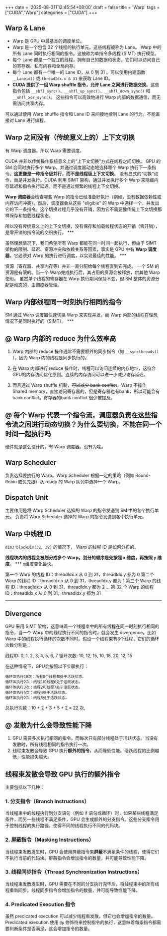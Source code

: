 +++
date = '2025-08-31T12:45:54+08:00'
draft = false
title = 'Warp'
tags = ["CUDA","Warp"]
categories = ["CUDA"]
+++



## Warp & Lane

- Warp 是 GPU 中最基本的调度单位。
- Warp 是一个包含 32 个线程的执行单元。这些线程被称为 Lane。 Warp 中的所有 Lane 同时执行相同的指令。这被称为单指令多线程 (SIMT) 执行模型。
- 每个 Lane 都是一个独立的线程，拥有自己的数据和状态。它们可以访问自己的寄存器、私有内存和全局内存。
- 每个 Lane 都有一个唯一的 Lane ID，从 0 到 31 。可以使用内建函数 `__Laneid()` 或 `threadIdx.x & 31` 来获取 Lane ID。
- **CUDA 提供了一组 Warp shuffle 指令，允许 Lane 之间进行数据交换**。这些指令包括 `__shfl_sync()`、`__shfl_up_sync()`、`__shfl_down_sync()` 和 `__shfl_xor_sync()`。 这些指令可以高效地进行 Warp 内部的数据通信，而无需访问共享内存。

可以通过使用 Warp shuffle 指令和 Lane ID 来间接地控制 Lane 的行为。不能直接对 Lane 进行编程。


## Warp 之间没有（传统意义上的）上下文切换

有 Warp 调度器。所以 Warp 需要调度。

CUDA 并非以传统操作系统意义上的“上下文切换”方式在线程之间切换。 GPU 的 SM 会同时执行多个 Warp，并通过调度器动态地选择哪个 Warp 执行下一条指令。**这更像是一种指令级并行，而不是线程级上下文切换**。 没有显式的“切换”动作，而是并发执行。CUDA 利用 SIMT 架构，通过并发执行多个 Warp 来隐藏内存延迟和指令执行延迟，而不是通过频繁的线程上下文切换。 

**Warp 调度器**会检查哪些 Warp 的指令已经准备好执行（例如，没有数据依赖性或内存访问冲突）。然后，调度器会从这些 "eligible" 的 Warp 中选择一个，并发出它的下一条指令。这个切换过程几乎没有开销，因为它不需要像传统上下文切换那样保存和加载线程状态。

所以没有传统意义上的上下文切换，没有保存和加载线程状态的开销（零开销），是零开销的指令流的交织执行。 ***

虽然理想情况下，我们希望所有 Warp 都能在同一时间一起执行，但由于 SIMT 架构的限制、延迟、资源冲突和依赖关系等因素，事实是 GPU 中有 **Warp 调度器**，它必须对 Warp 的执行进行调度，以实现最佳的性能。 ***

资源（寄存器、共享内存等）并非一直分配给每个线程直到它完成。 一个 SM 的资源是有限的。当一个 Warp完成执行后，其占用的资源会被释放，供其他 Warp 使用。 虽然单个线程的寄存器在 Warp 执行期间保持不变，但 SM 整体的资源分配是动态的，由调度器管理。



## Warp 内部线程同一时刻执行相同的指令

SM 通过 Warp 调度器快速切换 Warp 来实现并发，而 Warp 内部的线程在理想情况下是同时执行的（SIMT）。 ***


## @ Warp 内部的 reduce 为什么效率高

1. Warp 内部的 reduce 操作通常不需要额外的同步指令（如 `__syncthreads()` ），因为 Warp 内的线程是同步执行的。

2. 在 Warp 内部进行 reduce 操作时，线程可以访问连续的内存地址，这符合GPU的内存访问优化原则。连续的内存访问可以进一步减少访存延迟。

3. 而且通过 Warp shuffle 机制，~~可以减少 bank conflict~~。Warp 不操作 Shared memory，直接访问寄存器的，但是寄存器也有bank，所以可能会有bank conflict。寄存器的bank conflict 很少被提及。


## @ 每个 Warp 代表一个指令流，调度器负责在这些指令流之间进行动态切换？为什么要切换，不能在同一个时间一起执行吗

硬件就是这么设计的，有 Warp 调度器。没有为啥。


## Warp Scheduler

负责选择要执行的 Warp。Warp Scheduler 根据一定的策略（例如 Round-Robin 或优先级）从 ready 的 Warp 队列中选择一个 Warp。


## Dispatch Unit 

主要作用是将 Warp Scheduler 选择的 Warp 的指令发送到 SM 中的各个执行单元。
负责将 Warp Scheduler 选择的 Warp 的指令发送到各个执行单元。


## Warp 中线程 ID

`dim3 blockDim(32, 32)` 的情况下， Warp 的线程 ID 是如何分布的。

**线程块内的线程会被划分成多个 Warp。划分的顺序是先按照 x 维度，再按照 y 维度**。 *** x维度变化最快。

第一个 Warp 的线程 ID：threadIdx.x 从 0 到 31，threadIdx.y 都为 0
第二个 Warp 的线程 ID：threadIdx.x 从 0 到 31，threadIdx.y 都为 1
第三个 Warp 的线程 ID：threadIdx.x 从 0 到 31，threadIdx.y 都为 2
...
第 32 个 Warp 的线程 ID：threadIdx.x 从 0 到 31，threadIdx.y 都为 31

***


## Divergence

GPU 采用 SIMT 架构，这意味着一个线程束中的所有线程在同一时刻执行相同的指令，当一个 Warp 中的线程执行不同的指令时，就会发生 divergence。比如 Warp 中的线程执行循环的次数不同时。假设一个线程束有8个线程，它们的循环次数分别是：

线程ID:   0,  1,  2,  3,  4,  5,  6,  7
循环次数: 10, 12, 15, 10, 18, 20, 12, 15

在这种情况下，GPU会按照以下步骤执行：

    循环体执行10次：所有8个线程都处于活跃状态。
    循环体执行2次：线程1和线程6处于活跃状态。
    循环体执行3次：线程2和线程7处于活跃状态。
    循环体执行5次：线程4处于活跃状态。
    循环体执行2次：线程5处于活跃状态。

总执行次数：10 + 2 + 3 + 5 + 2 = 22 次, 


## @ 发散为什么会导致性能下降

1. GPU 需要多次执行相同的指令，而每次只有部分线程处于活跃状态。当没有发散时，所有线程相同的指令执行一次。
2. 线程束发散会导致 GPU 执行**额外的指令**，从而降低性能。活跃线程的比例越低，性能损失越大。


## 线程束发散会导致 GPU 执行的额外指令 

主要包括以下几种：

### 1. 分支指令（Branch Instructions）

当线程束中的线程执行到分支语句（例如 if 语句或循环）时，如果某些线程满足条件，而另一些线程不满足条件，GPU 会生成额外的分支指令。这些分支指令用于控制线程的执行路径，使得不同的线程执行不同的代码块。

### 2. 屏蔽指令（Masking Instructions）

当线程束发散发生时，GPU 会使用屏蔽指令来**屏蔽**不满足条件的线程，使得它们不执行当前的代码块。屏蔽指令会增加指令的数量，并可能导致性能下降。

### 3. 线程同步指令（Thread Synchronization Instructions）

当线程束发散发生时，GPU 需要在不同的分支执行完毕后，将线程束中的所有线程重新同步。线程同步指令会增加指令的数量，并可能导致性能下降。

### 4. Predicated Execution 指令

虽然 predicated execution 可以减少线程束发散，但它也会增加指令的数量。Predicated execution 使用 `@p` 修饰符来控制指令的执行，这意味着每条指令都需要判断条件是否满足，这会增加指令的数量。
